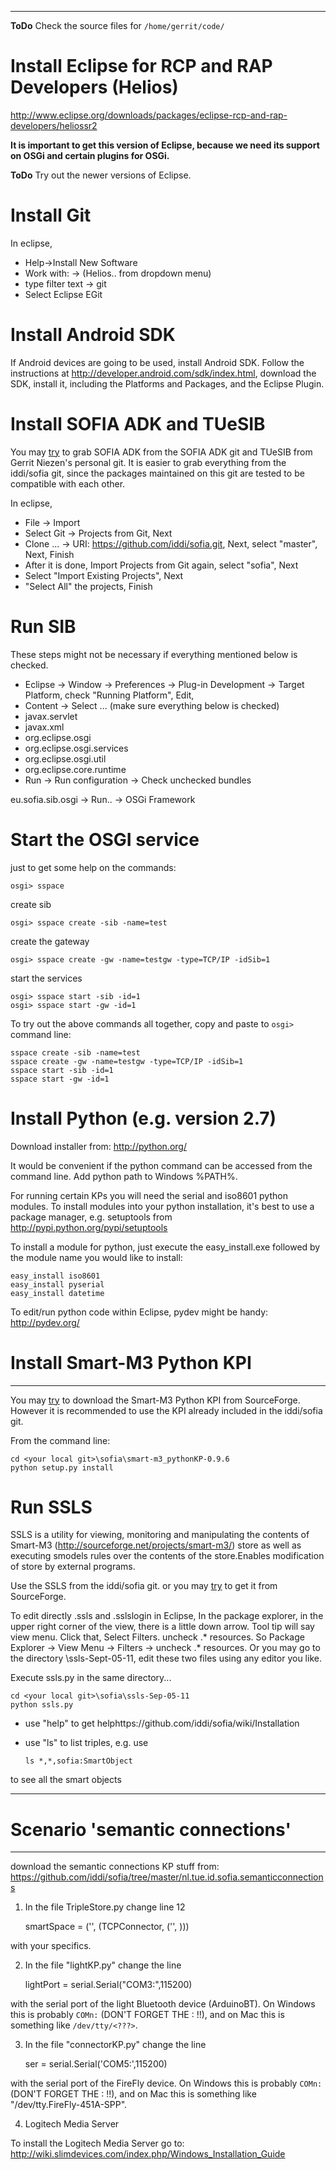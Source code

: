 ---

**ToDo** Check the source files for `/home/gerrit/code/`

# Install Eclipse for RCP and RAP Developers (Helios) 

http://www.eclipse.org/downloads/packages/eclipse-rcp-and-rap-developers/heliossr2

**It is important to get this version of Eclipse, because we need its support on OSGi and certain plugins for OSGi.**

**ToDo** Try out the newer versions of Eclipse.

# Install Git

In eclipse,

* Help->Install New Software
* Work with: -> (Helios.. from dropdown menu)
* type filter text -> git
* Select Eclipse EGit

# Install Android SDK
If Android devices are going to be used, install Android SDK. Follow the instructions at http://developer.android.com/sdk/index.html, download the SDK, install it, including the Platforms and Packages, and the Eclipse Plugin. 

# Install SOFIA ADK and TUeSIB
You may [try](https://github.com/iddi/sofia/wiki/Install-From-Sofia-Git-and-Gerrit-Git) to grab SOFIA ADK from the SOFIA ADK git and TUeSIB from Gerrit Niezen's personal git. It is easier to grab everything from the iddi/sofia git, since the packages maintained on this git are tested to be compatible with each other.

In eclipse,
* File -> Import
* Select Git -> Projects from Git, Next
* Clone ... -> URI: https://github.com/iddi/sofia.git, Next, select "master", Next, Finish
* After it is done, Import Projects from Git again, select "sofia", Next
* Select "Import Existing Projects", Next
* "Select All" the projects, Finish


# Run SIB

These steps might not be necessary if everything mentioned below is checked.
* Eclipse -> Window -> Preferences -> Plug-in Development -> Target Platform, check "Running Platform", Edit,
* Content -> Select ... (make sure everything below is checked)
 * javax.servlet
 * javax.xml
 * org.eclipse.osgi
 * org.eclipse.osgi.services
 * org.eclipse.osgi.util
 * org.eclipse.core.runtime
* Run -> Run configuration -> Check unchecked bundles

eu.sofia.sib.osgi -> Run.. -> OSGi Framework

# Start the OSGI service

just to get some help on the commands: 

    osgi> sspace

create sib

    osgi> sspace create -sib -name=test

create the gateway

    osgi> sspace create -gw -name=testgw -type=TCP/IP -idSib=1

start the services

    osgi> sspace start -sib -id=1
    osgi> sspace start -gw -id=1

To try out the above commands all together, copy and paste to `osgi>` command line:

    sspace create -sib -name=test
    sspace create -gw -name=testgw -type=TCP/IP -idSib=1
    sspace start -sib -id=1
    sspace start -gw -id=1

# Install Python (e.g. version 2.7)

Download installer from: http://python.org/

It would be convenient if the python command can be accessed from the command line. Add python path to Windows %PATH%.

For running certain KPs you will need the serial and iso8601 python modules. To install modules into your python installation, it's best to use a package manager, e.g. setuptools from http://pypi.python.org/pypi/setuptools

To install a module for python, just execute the easy_install.exe followed by the module name you would like to install:
 
    easy_install iso8601
    easy_install pyserial
    easy_install datetime

To edit/run python code within Eclipse, pydev might be handy: http://pydev.org/

# Install Smart-M3 Python KPI
---------------------------
You may [try](https://github.com/iddi/sofia/wiki/Download-smart-m3-python-kpi) to download the Smart-M3 Python KPI from SourceForge. However it is recommended to use the KPI already included in the iddi/sofia git.

From the command line:
    
    cd <your local git>\sofia\smart-m3_pythonKP-0.9.6
    python setup.py install

# Run SSLS

SSLS is a utility for viewing, monitoring and manipulating the contents of Smart-M3 (http://sourceforge.net/projects/smart-m3/) store as well as executing smodels rules over the contents of the store.Enables modification of store by external programs.

Use the SSLS from the iddi/sofia git. or you may [try](https://github.com/iddi/sofia/wiki/Get-SSLS-from-SourceForge) to get it from SourceForge.

To edit directly .ssls and .sslslogin in Eclipse, In the package explorer, in the upper right corner of the view, there is a little down arrow. Tool tip will say view menu. Click that, Select Filters. uncheck .* resources. So Package Explorer -> View Menu -> Filters -> uncheck .* resources. Or you may go to the directory <your local git>\ssls-Sept-05-11, edit these two files using any editor you like.

Execute ssls.py in the same directory...

    cd <your local git>\sofia\ssls-Sep-05-11
    python ssls.py

* use "help" to get helphttps://github.com/iddi/sofia/wiki/Installation
* use "ls" to list triples, e.g. use

    `ls *,*,sofia:SmartObject`

to see all the smart objects


-----------------------------------------------------------
# Scenario 'semantic connections'
-----------------------------------------------------------

download the semantic connections KP stuff from: https://github.com/iddi/sofia/tree/master/nl.tue.id.sofia.semanticconnections

1) In the file TripleStore.py change line 12

    smartSpace = ('<SIB NAME>', (TCPConnector, ('<IP ADDRESS OF COMPUTER WITH RUNNING SIB>', <PORT>)))

with your specifics.

2) In the file "lightKP.py" change the line 

    lightPort = serial.Serial("COM3:",115200)

with the serial port of the light Bluetooth device (ArduinoBT). On Windows this is probably `COMn:` (DON'T FORGET THE : !!), and on Mac this is something like `/dev/tty/<???>`.

3) In the file "connectorKP.py" change the line
    
    ser = serial.Serial('COM5:',115200)

with the serial port of the FireFly device. On Windows this is probably `COMn:` (DON'T FORGET THE : !!), and on Mac this is something like "/dev/tty.FireFly-451A-SPP".

4) Logitech Media Server

To install the Logitech Media Server go to: http://wiki.slimdevices.com/index.php/Windows_Installation_Guide
